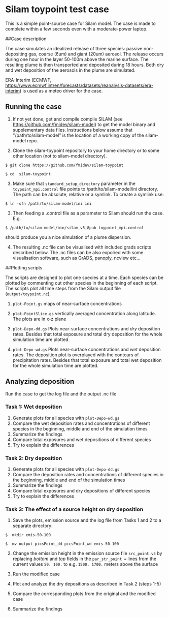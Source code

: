 # Silam toypoint  test case

This is a simple point-source case for Silam model.
The case is made to complete within a few  seconds even with a moderate-power
laptop.

##Case description

The case simulates an idealized release of three species:
passive non-depositing gas, coarse (6um) and giant (20um) aerosol. The release occurs 
during one hour in the layer 50-100m above the marine surface. The 
resulting plume is then transported and deposited during 18 hours. Both dry and wet deposition
of the aerosols in the plume are simulated. 

ERA-Interim (ECMWF, https://www.ecmwf.int/en/forecasts/datasets/reanalysis-datasets/era-interim)
is used as a meteo driver for the case.

## Running the case

1. If not yet done, get and compile compile SILAM (see
   https://github.com/fmidev/silam-model) to get the model binary and
   supplementary data files.  Instructions below assume that
   "/path/to/silam-model" is the location of a working copy of the silam-model
   repo.

2. Clone the silam-toypoint repository to your home directory or to some other location
   (not to silam-model directory).

  `$ git clone https://github.com/fmidev/silam-toypoint`

  `$ cd  silam-toypoint`

3. Make sure that `standard_setup_directory` parameter in the `toypoint_mpi.control` file points to 
  /path/to/silam-model/ini directory. The path can be absolute, relative or a symlink.
  To create a symlink use:

  `$ ln -sfn /path/to/silam-model/ini ini`

3. Then feeding a .control file as a parameter to Silam should run the case. E.g. 

  `$ /path/to/silam-model/bin/silam_v5_8pub toypoint_mpi.control`

  should produce you a nice simulation of a plume dispersion.

4. The resulting .nc file can be visualised with included grads scripts described below.
  The .nc files can be also expolred with some visualisation software, such as
  GrADS, panoply, ncview etc... 


##Plotting scripts

The scripts are designed to plot one species at a time. Each species 
can be plotted by commenting out other species in the beginning of each script.
The scripts plot all time steps from the Silam output file (`output/toypoint.nc`).

1. `plot-Point.gs` maps of near-surface concentrations

2. `plot-PointSlice.gs` vertically averaged concentration along latitude. The plots
are in x-z plane

3. `plot-Depo-dd.gs` Plots near-surface concentrations and *dry* deposition rates.
 Besides that total exposure and total dry deposition for the whole simulation time are plotted.

4. `plot-Depo-wd.gs` Plots near-surface concentrations and *wet* deposition rates.
 The deposition plot is overplayed with the contours of precipitation rates.
 Besides that total exposure and total wet deposition for the whole simulation time are plotted.

## Analyzing deposition

   Run the case to get the log file and the output .nc file

### Task 1: Wet deposition 
  1. Generate plots for all species with `plot-Depo-wd.gs`
  2. Compare the wet deposition rates and concentrations of different species
    in the beginning, middle and end of the simulation times
  3. Summarize the findings
  4. Compare total exposures and wet depositions of different species 
  5. Try to explain the differences


### Task 2: Dry deposition 
  1. Generate plots for all species with `plot-Depo-dd.gs`
  2. Compare the deposition rates and concentrations of different species
    in the beginning, middle and end of the simulation times
  3. Summarize the findings
  4. Compare total exposures and dry depositions of different species 
  5. Try to explain the differences
  
### Task 3: The effect of a source height on dry deposition
  1. Save the plots, emission source and the log file from Tasks 1 and 2 to a
   separate directory:
   
  `$  mkdir emis-50-100`

  `$  mv output picsPoint_dd picsPoint_wd emis-50-100`

  2. Change the emission height in the emission source file `src_point.v5` by
  replacing _bottom_ and _top_ fields in the `par_str_point =` lines from
  the current values `50. 100.` to e.g. `1500. 1700.` meters above the surface

  3. Run the modified case

  4. Plot and analyze the dry depositions as described in Task 2 (steps 1-5)

  5. Compare the corresponding plots from the original and the modified case
  
  6. Summarize the findings
  
  


  

   


